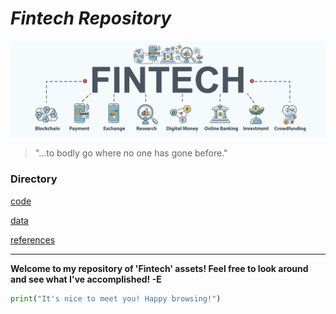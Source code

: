 # *Fintech Repository*

![fintech_image](fintech.jpeg)

> "...to bodly go where no one has gone before."

### Directory

[code](code)

[data](data)

[references](references)

---
**Welcome to my repository of 'Fintech' assets! Feel free to look around and see what I've accomplished! -E**

``` python
print("It's nice to meet you! Happy browsing!")
```
